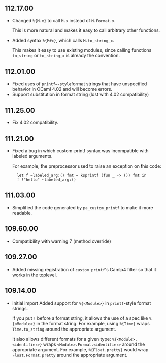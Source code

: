 ## 112.17.00

- Changed `%{M.x}` to call `M.x` instead of `M.Format.x`.

  This is more natural and makes it easy to call arbitrary other
  functions.
- Added syntax `%{M#x}`, which calls `M.to_string_x`.

  This makes it easy to use existing modules, since calling functions
  `to_string` or `to_string_x` is already the convention.

## 112.01.00

- Fixed uses of `printf=-style`format strings that have unspecified
  behavior in OCaml 4.02 and will become errors.
- Support substitution in format string (lost with 4.02 compatibility)

## 111.25.00

- Fix 4.02 compatibility.

## 111.21.00

- Fixed a bug in which custom-printf syntax was incompatible with
  labeled arguments.

    For example, the preprocessor used to raise an exception on this code:

        let f ~labeled_arg:() fmt = ksprintf (fun _ -> ()) fmt in
        f !"hello" ~labeled_arg:()

## 111.03.00

- Simplified the code generated by `pa_custom_printf` to make it
  more readable.

## 109.60.00

- Compatibility with warning 7 (method override)

## 109.27.00

- Added missing registration of `custom_printf`'s Camlp4 filter so
  that it works in the toplevel.

## 109.14.00

- initial import
  Added support for `%{<Module>}` in `printf`-style format strings.

    If you put `!` before a format string, it allows the use of a spec
    like `%{<Module>}` in the format string.  For example, using
    `%{Time}` wraps `Time.to_string` around the appropriate argument.

    It also allows different formats for a given type:
    `%{<Module>.<identifier>}` wraps `<Module>.Format.<identifier>`
    around the appropriate argument.  For example, `%{Float.pretty}`
    would wrap `Float.Format.pretty` around the appropriate argument.

